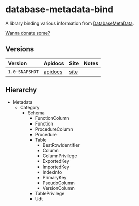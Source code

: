 database-metadata-bind
====================
A library binding various information from [DatabaseMetaData](http://docs.oracle.com/javase/7/docs/api/java/sql/DatabaseMetaData.html). 

[Wanna donate some?](https://www.paypal.com/cgi-bin/webscr?cmd=_donations&business=GWDFLJNSZSEGG&lc=KR&item_name=github&currency_code=USD&bn=PP%2dDonationsBF%3abtn_donateCC_LG%2egif%3aNonHosted)

<!--
### maven
[maven central](http://search.maven.org/#search%7Cgav%7C1%7Cg%3A%22com.github.jinahya%22%20AND%20a%3A%22bit-io%22)
-->

<!--
### jenkins
[jinahya.com/jenkins](https://jinahya.com/jenkins/job/com.github.jinahya%20bit-io/)
-->

## Versions

| Version | Apidocs | Site | Notes |
| :------ | :------ | :--- | :---- |
| `1.0-SNAPSHOT` | [apidocs](http://jinahya.github.io/sql-databasemetadata/site/1.0-SNAPSHOT/apidocs/index.html) | [site](http://jinahya.github.io/sql-databasemetadata/site/1.0-SNAPSHOT/index.html)||


<!-- 1.0-SNAPSHOT ([apidocs](http://jinahya.github.io/sql-databasemetadata/site/1.0-SNAPSHOT/apidocs/index.html)) ([site](http://jinahya.github.io/sql-databasemetadata/site/1.0-SNAPSHOT/index.html))  -->

## Hierarchy
  * Metadata
    * Category
      * Schema
        * FunctionColumn
        * Function
        * ProcedureColumn
        * Procedure
        * Table
          * BestRowIdentifier 
          * Column
          * ColumnPrivilege
          * ExportedKey
          * ImportedKey
          * IndexInfo
          * PrimaryKey
          * PseudoColumn
          * VersionColumn
        * TablePrivilege
        * Udt
